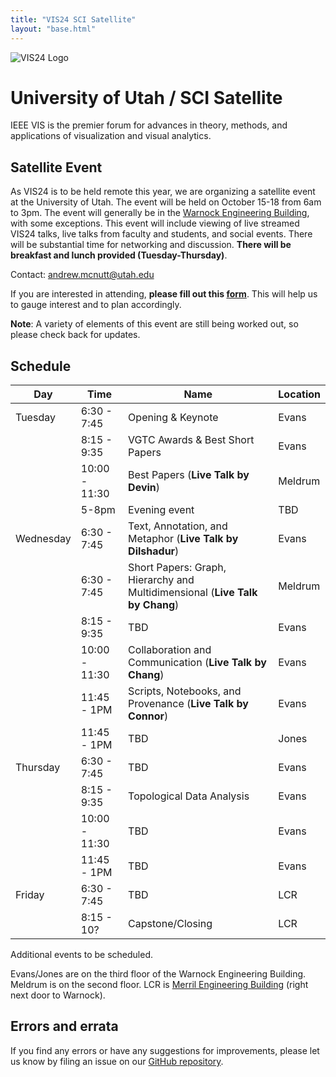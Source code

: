```yaml
---
title: "VIS24 SCI Satellite"
layout: "base.html"
---
```


![VIS24 Logo](/assets/logo.png)

# University of Utah / SCI Satellite

IEEE VIS is the premier forum for advances in theory, methods, and applications of visualization and visual analytics.

## Satellite Event

As VIS24 is to be held remote this year, we are organizing a satellite event at the University of Utah. The event will be held on October 15-18 from 6am to 3pm. The event will generally be in the [Warnock Engineering Building](<https://www.google.com/maps/place/Warnock+Engineering+Building+(WEB)/@40.7677631,-111.8474332,17z/data=!3m1!4b1!4m6!3m5!1s0x87525f91e2e11b31:0x66eb3e5e585fbdd4!8m2!3d40.7677631!4d-111.8448583!16s%2Fg%2F1yl498l5s?entry=ttu&g_ep=EgoyMDI0MTAwMi4xIKXMDSoASAFQAw%3D%3D>), with some exceptions. This event will include viewing of live streamed VIS24 talks, live talks from faculty and students, and social events. There will be substantial time for networking and discussion. **There will be breakfast and lunch provided (Tuesday-Thursday)**.

Contact: [andrew.mcnutt@utah.edu](mailto:andrew.mcnutt@utah.edu)

If you are interested in attending, **please fill out this [form](https://forms.gle/Mb1hSye7jD4diFTo6)**. This will help us to gauge interest and to plan accordingly.

**Note**: A variety of elements of this event are still being worked out, so please check back for updates.

## Schedule

| Day       | Time          | Name                                                                         | Location |
| --------- | ------------- | ---------------------------------------------------------------------------- | -------- |
| Tuesday   | 6:30 - 7:45   | Opening & Keynote                                                            | Evans    |
|           | 8:15 - 9:35   | VGTC Awards & Best Short Papers                                              | Evans    |
|           | 10:00 - 11:30 | Best Papers (**Live Talk by Devin**)                                         | Meldrum  |
|           | 5-8pm         | Evening event                                                                | TBD      |
| Wednesday | 6:30 - 7:45   | Text, Annotation, and Metaphor (**Live Talk by Dilshadur**)                  | Evans    |
|           | 6:30 - 7:45   | Short Papers: Graph, Hierarchy and Multidimensional (**Live Talk by Chang**) | Meldrum  |
|           | 8:15 - 9:35   | TBD                                                                          | Evans    |
|           | 10:00 - 11:30 | Collaboration and Communication (**Live Talk by Chang**)                     | Evans    |
|           | 11:45 - 1PM   | Scripts, Notebooks, and Provenance (**Live Talk by Connor**)                 | Evans    |
|           | 11:45 - 1PM   | TBD                                                                          | Jones    |
| Thursday  | 6:30 - 7:45   | TBD                                                                          | Evans    |
|           | 8:15 - 9:35   | Topological Data Analysis                                                    | Evans    |
|           | 10:00 - 11:30 | TBD                                                                          | Evans    |
|           | 11:45 - 1PM   | TBD                                                                          | Evans    |
| Friday    | 6:30 - 7:45   | TBD                                                                          | LCR      |
|           | 8:15 - 10?    | Capstone/Closing                                                             | LCR      |

Additional events to be scheduled.

Evans/Jones are on the third floor of the Warnock Engineering Building.
Meldrum is on the second floor.
LCR is [Merril Engineering Building](https://www.google.com/maps?client=firefox-b-1-d&sca_esv=5241be8b9e995615&output=search&q=merrill+engineering+building&source=lnms&fbs=AEQNm0Aa4sjWe7Rqy32pFwRj0UkWd8nbOJfsBGGB5IQQO6L3J3ppPdoHI1O-XvbXbpNjYYyyK5vBQSXmmfgAtXwDT_UwvibZ0pSIVFX3lVg5uBH9KRkcNkP3cvvJNBG5JuLgxBs03YF7ZheWmRhqfgCmBhS5o6SAZhDu3x8rWio402rJbDrei-2czWxVeRKadRtxLzMWgsQxFmZAWJEMLz75bbUBEJgcKw&entry=mc&ved=1t:200715&ictx=111) (right next door to Warnock).

## Errors and errata

If you find any errors or have any suggestions for improvements, please let us know by filing an issue on our [GitHub repository](https://github.com/mcnuttandrew/vis24-utah-satellite/).
